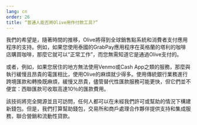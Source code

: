 ```yaml
---
lang: cn
order: 26
title: “普通人能否將Olive用作付款工具?”
---
```


我們的希望是，隨著時間的推移，Olive將得到全球銷售點系統和消費者支付應用程序的支持。例如，如果您使用泰國的GrabPay應用程序在英格蘭的塔利的咖啡店購買咖啡，那麼它就可以“正常工作”，而您無需知道它是通過Olive支付的。

或者，例如，如果您居住的地方無法使用Venmo或Cash App之類的服務，那麼與執行緩慢且昂貴的電匯相比，使用Olive的麻煩就少得多。使用傳統銀行業務進行跨境匯款和轉換既麻煩，緩慢又昂貴，儘管替代性匯款服務可能更快，但它們並不便宜：西聯匯款可收取高達10％的匯款費用。

該技術將完全開源並且可訪問，任何人都可以在未經我們許可或幫助的情況下構建新錢包。但是，我們打算幫助錢包，交易所和商戶處理合作夥伴提供支持和集成服務，聯合營銷和流動性貸款。
